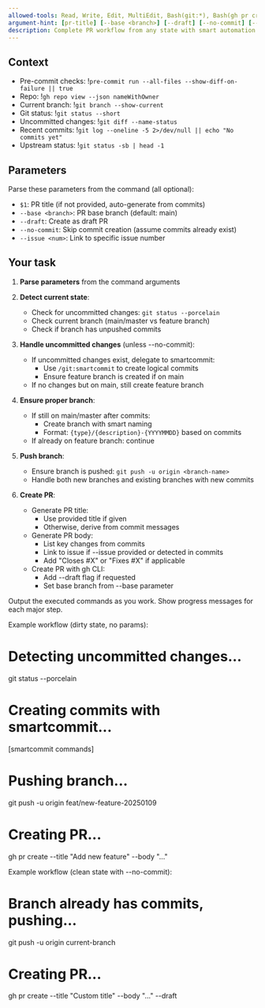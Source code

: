 ```yaml
---
allowed-tools: Read, Write, Edit, MultiEdit, Bash(git:*), Bash(gh pr create:*), Bash(gh repo view:*), Bash(pre-commit run:*), mcp__github__create_pull_request, mcp__github__get_issue, TodoWrite
argument-hint: [pr-title] [--base <branch>] [--draft] [--no-commit] [--issue <num>]
description: Complete PR workflow from any state with smart automation
---
```


## Context

- Pre-commit checks: !`pre-commit run --all-files --show-diff-on-failure || true`
- Repo: !`gh repo view --json nameWithOwner`
- Current branch: !`git branch --show-current`
- Git status: !`git status --short`
- Uncommitted changes: !`git diff --name-status`
- Recent commits: !`git log --oneline -5 2>/dev/null || echo "No commits yet"`
- Upstream status: !`git status -sb | head -1`

## Parameters

Parse these parameters from the command (all optional):

- `$1`: PR title (if not provided, auto-generate from commits)
- `--base <branch>`: PR base branch (default: main)
- `--draft`: Create as draft PR
- `--no-commit`: Skip commit creation (assume commits already exist)
- `--issue <num>`: Link to specific issue number

## Your task

1. **Parse parameters** from the command arguments

2. **Detect current state**:
   - Check for uncommitted changes: `git status --porcelain`
   - Check current branch (main/master vs feature branch)
   - Check if branch has unpushed commits

3. **Handle uncommitted changes** (unless --no-commit):
   - If uncommitted changes exist, delegate to smartcommit:
     - Use `/git:smartcommit` to create logical commits
     - Ensure feature branch is created if on main
   - If no changes but on main, still create feature branch

4. **Ensure proper branch**:
   - If still on main/master after commits:
     - Create branch with smart naming
     - Format: `{type}/{description}-{YYYYMMDD}` based on commits
   - If already on feature branch: continue

5. **Push branch**:
   - Ensure branch is pushed: `git push -u origin <branch-name>`
   - Handle both new branches and existing branches with new commits

6. **Create PR**:
   - Generate PR title:
     - Use provided title if given
     - Otherwise, derive from commit messages
   - Generate PR body:
     - List key changes from commits
     - Link to issue if --issue provided or detected in commits
     - Add "Closes #X" or "Fixes #X" if applicable
   - Create PR with gh CLI:
     - Add --draft flag if requested
     - Set base branch from --base parameter

Output the executed commands as you work.
Show progress messages for each major step.

Example workflow (dirty state, no params):

# Detecting uncommitted changes...

git status --porcelain

# Creating commits with smartcommit...

[smartcommit commands]

# Pushing branch...

git push -u origin feat/new-feature-20250109

# Creating PR...

gh pr create --title "Add new feature" --body "..."

Example workflow (clean state with --no-commit):

# Branch already has commits, pushing...

git push -u origin current-branch

# Creating PR...

gh pr create --title "Custom title" --body "..." --draft
